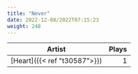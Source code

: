 ```yaml
---
title: "Never"
date: 2022-12-08/2022T07:15:23
weight: 248
---
```




 Artist | Plays 
----- | -----:
[Heart]({{< ref "t30587">}}) | 1
